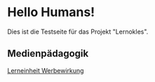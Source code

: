 # Hello Humans!

Dies ist die Testseite für das Projekt "Lernokles". 

## Medienpädagogik
[Lerneinheit Werbewirkung](lernokles.github.io/_posts/werbung.md)

